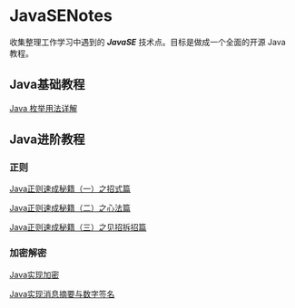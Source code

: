 # JavaSENotes
收集整理工作学习中遇到的 ***JavaSE*** 技术点。目标是做成一个全面的开源 Java 教程。 



## Java基础教程

[Java 枚举用法详解](https://github.com/atlantis1024/JavaParty/blob/master/docs/%E7%BC%96%E7%A8%8B/javase/enumeration(%E6%9E%9A%E4%B8%BE)/Java%E6%9E%9A%E4%B8%BE.md)


## Java进阶教程

### 正则

[Java正则速成秘籍（一）之招式篇](https://github.com/atlantis1024/JavaParty/blob/master/docs/%E7%BC%96%E7%A8%8B/javase/regex(%E6%AD%A3%E5%88%99)/Java%E6%AD%A3%E5%88%99%E9%80%9F%E6%88%90%E7%A7%98%E7%B1%8D%EF%BC%88%E4%B8%80%EF%BC%89%E4%B9%8B%E6%8B%9B%E5%BC%8F%E7%AF%87.md)

[Java正则速成秘籍（二）之心法篇](https://github.com/atlantis1024/JavaParty/blob/master/docs/%E7%BC%96%E7%A8%8B/javase/regex(%E6%AD%A3%E5%88%99)/Java%E6%AD%A3%E5%88%99%E9%80%9F%E6%88%90%E7%A7%98%E7%B1%8D%EF%BC%88%E4%BA%8C%EF%BC%89%E4%B9%8B%E5%BF%83%E6%B3%95%E7%AF%87%20.md)

[Java正则速成秘籍（三）之见招拆招篇](https://github.com/atlantis1024/JavaParty/blob/master/docs/%E7%BC%96%E7%A8%8B/javase/regex(%E6%AD%A3%E5%88%99)/Java%E6%AD%A3%E5%88%99%E9%80%9F%E6%88%90%E7%A7%98%E7%B1%8D%EF%BC%88%E4%B8%89%EF%BC%89%E4%B9%8B%E8%A7%81%E6%8B%9B%E6%8B%86%E6%8B%9B%E7%AF%87.md)



### 加密解密

[Java实现加密](https://github.com/atlantis1024/JavaParty/blob/master/docs/%E7%BC%96%E7%A8%8B/toolbox/%E7%BC%96%E7%A0%81(encode)/Java%E5%AE%9E%E7%8E%B0%E5%8A%A0%E5%AF%86.md)

[Java实现消息摘要与数字签名](https://github.com/atlantis1024/JavaParty/blob/master/docs/%E7%BC%96%E7%A8%8B/toolbox/%E7%BC%96%E7%A0%81(encode)/Java%E5%AE%9E%E7%8E%B0%E6%B6%88%E6%81%AF%E6%91%98%E8%A6%81%E4%B8%8E%E6%95%B0%E5%AD%97%E7%AD%BE%E5%90%8D.md)
